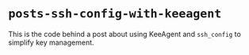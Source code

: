 # `posts-ssh-config-with-keeagent`

This is the code behind a post about using KeeAgent and `ssh_config` to simplify key management.
